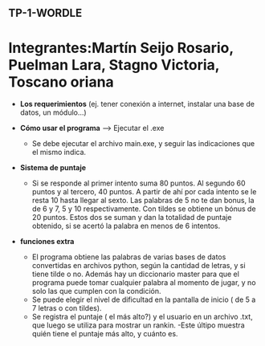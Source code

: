 ## TP-1-WORDLE
# Integrantes:Martín Seijo Rosario, Puelman Lara, Stagno Victoria, Toscano oriana
- **Los requerimientos** (ej. tener conexión a internet, instalar  una base de datos, un módulo…)

- **Cómo usar el programa** --> Ejecutar el .exe
  - Se debe ejecutar el archivo main.exe, y seguir las indicaciones que el mismo indica.
- **Sistema de puntaje**
  - Si se responde al primer intento suma 80 puntos. Al segundo 60 puntos y al tercero, 40 puntos. A partir de ahí por cada intento se le resta 10 hasta llegar al sexto.
  Las palabras de 5 no te dan bonus, la de 6 y 7, 5 y 10 respectivamente. Con tildes se obtiene un bónus de 20 puntos.
  Estos dos se suman y dan la totalidad de puntaje obtenido, si se acertó la palabra en menos de 6 intentos.
  
- **funciones extra**
  -  El programa obtiene las palabras de varias bases de datos convertidas en archivos python, según la cantidad de letras, y si tiene tilde o no. 
  Además hay un diccionario master para que el programa puede tomar cualquier palabra al momento de jugar, y no solo las que cumplen con la condición.
  - Se puede elegir el nivel de dificultad en la pantalla de inicio ( de 5 a 7 letras o con tildes).
  - Se registra el puntaje ( el más alto?) y el usuario en un archivo .txt, que luego se utiliza para mostrar un rankin. 
  -Este últipo muestra quién tiene el puntaje más alto, y cuánto es.
